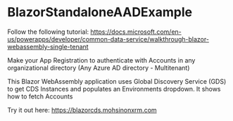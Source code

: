 # BlazorStandaloneAADExample
Follow the following tutorial:
https://docs.microsoft.com/en-us/powerapps/developer/common-data-service/walkthrough-blazor-webassembly-single-tenant

Make your App Registration to authenticate with Accounts in any organizational directory (Any Azure AD directory - Multitenant)

This Blazor WebAssembly application uses Global Discovery Service (GDS) to get CDS Instances and populates an Environments dropdown. It shows how to fetch Accounts

Try it out here:
https://blazorcds.mohsinonxrm.com
